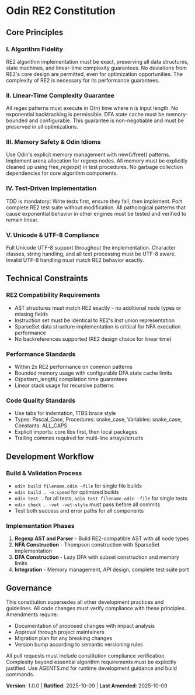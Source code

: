 <!--
Sync Impact Report:
- Version change: None → 1.0.0 (initial constitution)
- Modified principles: None (initial creation)
- Added sections: Core Principles (5), Technical Constraints, Development Workflow, Governance
- Removed sections: None
- Templates requiring updates: 
  ✅ .specify/templates/plan-template.md (Constitution Check section updated)
  ✅ .specify/templates/spec-template.md (RE2-Specific Requirements added)
  ✅ .specify/templates/tasks-template.md (RE2 testing requirements added)
- Follow-up TODOs: None
-->

# Odin RE2 Constitution

## Core Principles

### I. Algorithm Fidelity
RE2 algorithm implementation must be exact, preserving all data structures, state machines, and linear-time complexity guarantees. No deviations from RE2's core design are permitted, even for optimization opportunities. The complexity of RE2 is necessary for its performance guarantees.

### II. Linear-Time Complexity Guarantee
All regex patterns must execute in O(n) time where n is input length. No exponential backtracking is permissible. DFA state cache must be memory-bounded and configurable. This guarantee is non-negotiable and must be preserved in all optimizations.

### III. Memory Safety & Odin Idioms
Use Odin's explicit memory management with new()/free() patterns. Implement arena allocation for regexp nodes. All memory must be explicitly cleaned up using free_regexp() in test procedures. No garbage collection dependencies for core algorithm components.

### IV. Test-Driven Implementation
TDD is mandatory: Write tests first, ensure they fail, then implement. Port complete RE2 test suite without modification. All pathological patterns that cause exponential behavior in other engines must be tested and verified to remain linear.

### V. Unicode & UTF-8 Compliance
Full Unicode UTF-8 support throughout the implementation. Character classes, string handling, and all text processing must be UTF-8 aware. Invalid UTF-8 handling must match RE2 behavior exactly.

## Technical Constraints

### RE2 Compatibility Requirements
- AST structures must match RE2 exactly - no additional node types or missing fields
- Instruction set must be identical to RE2's Inst union representation
- SparseSet data structure implementation is critical for NFA execution performance
- No backreferences supported (RE2 design choice for linear time)

### Performance Standards
- Within 2x RE2 performance on common patterns
- Bounded memory usage with configurable DFA state cache limits
- O(pattern_length) compilation time guarantees
- Linear stack usage for recursive patterns

### Code Quality Standards
- Use tabs for indentation, 1TBS brace style
- Types: Pascal_Case, Procedures: snake_case, Variables: snake_case, Constants: ALL_CAPS
- Explicit imports: core libs first, then local packages
- Trailing commas required for multi-line arrays/structs

## Development Workflow

### Build & Validation Process
- `odin build filename.odin -file` for single file builds
- `odin build . -o:speed` for optimized builds
- `odin test .` for all tests, `odin test filename.odin -file` for single tests
- `odin check . -vet -vet-style` must pass before all commits
- Test both success and error paths for all components

### Implementation Phases
1. **Regexp AST and Parser** - Build RE2-compatible AST with all node types
2. **NFA Construction** - Thompson construction with SparseSet implementation
3. **DFA Construction** - Lazy DFA with subset construction and memory limits
4. **Integration** - Memory management, API design, complete test suite port

## Governance

This constitution supersedes all other development practices and guidelines. All code changes must verify compliance with these principles. Amendments require:

- Documentation of proposed changes with impact analysis
- Approval through project maintainers
- Migration plan for any breaking changes
- Version bump according to semantic versioning rules

All pull requests must include constitution compliance verification. Complexity beyond essential algorithm requirements must be explicitly justified. Use AGENTS.md for runtime development guidance and build commands.

**Version**: 1.0.0 | **Ratified**: 2025-10-09 | **Last Amended**: 2025-10-09